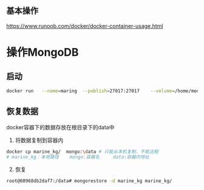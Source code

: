 ## 基本操作

https://www.runoob.com/docker/docker-container-usage.html

# 操作MongoDB

## 启动

```bash
docker run   --name=maring  --publish=27017:27017    --volume=/home/modige/mongodata:/data   --rm -d mongo
```

## 恢复数据

docker容器下的数据存放在根目录下的data中

1. 将数据复制到容器内

```bash
docker cp marine_kg/  mongo:\data # 只能从本机复制，不能远程
# marine_kg：本地路径    mongo:容器名     data:容器内地址
```

2. 恢复

```bash
root@08968db2daf7:/data# mongorestore -d marine_kg marine_kg/
```



